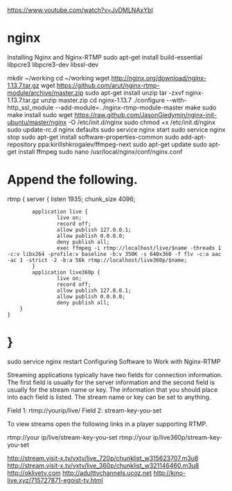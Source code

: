 https://www.youtube.com/watch?v=JvDMLNAxYbI









# nginx
Installing Nginx and Nginx-RTMP
sudo apt-get install build-essential libpcre3 libpcre3-dev libssl-dev

mkdir ~/working
cd ~/working
wget http://nginx.org/download/nginx-1.13.7.tar.gz
wget https://github.com/arut/nginx-rtmp-module/archive/master.zip
sudo apt-get install unzip
tar -zxvf nginx-1.13.7.tar.gz
unzip master.zip
cd nginx-1.13.7
./configure --with-http_ssl_module --add-module=../nginx-rtmp-module-master
make
sudo make install
sudo wget https://raw.github.com/JasonGiedymin/nginx-init-ubuntu/master/nginx -O /etc/init.d/nginx
sudo chmod +x /etc/init.d/nginx
sudo update-rc.d nginx defaults
sudo service nginx start
sudo service nginx stop
sudo apt-get install software-properties-common
sudo add-apt-repository ppa:kirillshkrogalev/ffmpeg-next
sudo apt-get update
sudo apt-get install ffmpeg
sudo nano /usr/local/nginx/conf/nginx.conf

Append the following.
======================================================
rtmp {
    server {
            listen 1935;
            chunk_size 4096;

            application live {
                    live on;
                    record off;
                    allow publish 127.0.0.1;
                    allow publish 0.0.0.0;
                    deny publish all;
                    exec ffmpeg -i rtmp://localhost/live/$name -threads 1 -c:v libx264 -profile:v baseline -b:v 350K -s 640x360 -f flv -c:a aac -ac 1 -strict -2 -b:a 56k rtmp://localhost/live360p/$name;
            }
            application live360p {
                    live on;
                    record off;
                    allow publish 127.0.0.1;
                    allow publish 0.0.0.0;
                    deny publish all;
        }
    }
}
===================================================
sudo service nginx restart
Configuring Software to Work with Nginx-RTMP

Streaming applications typically have two fields for connection information. The first field is usually for the server information and the second field is usually for the stream name or key. The information that you should place into each field is listed. The stream name or key can be set to anything.

Field 1: rtmp://yourip/live/
Field 2: stream-key-you-set

To view streams open the following links in a player supporting RTMP.

rtmp://your ip/live/stream-key-you-set
rtmp://your ip/live360p/stream-key-you-set


http://stream.visit-x.tv/vxtv/live_720p/chunklist_w315623707.m3u8
http://stream.visit-x.tv/vxtv/live_360p/chunklist_w321146460.m3u8
http://oklivetv.com
http://adulttvchannels.ucoz.net
http://kino-live.xyz/715727871-egoist-tv.html

